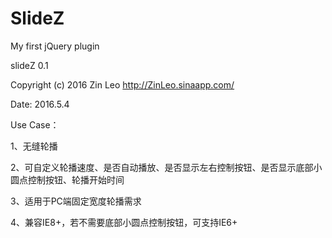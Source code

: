 # SlideZ
My first jQuery plugin

slideZ 0.1

Copyright (c) 2016 Zin Leo http://ZinLeo.sinaapp.com/

Date: 2016.5.4

Use Case：

  1、无缝轮播
  
  2、可自定义轮播速度、是否自动播放、是否显示左右控制按钮、是否显示底部小圆点控制按钮、轮播开始时间
  
  3、适用于PC端固定宽度轮播需求
  
  4、兼容IE8+，若不需要底部小圆点控制按钮，可支持IE6+
